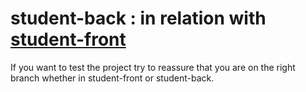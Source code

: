 # student-back : in relation with [student-front](https://github.com/othman-bouazzaoui/student-front)
If you want to test the project try to reassure that you are on the right branch whether in student-front or student-back.
